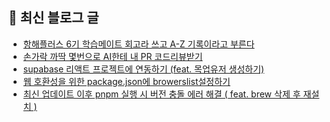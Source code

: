 ## 📢 최신 블로그 글

<!-- POSTS-START -->
- [항해플러스 6기 학습메이트 회고라 쓰고 A-Z 기록이라고 부른다](https://devchaeyoung.tistory.com/entry/%ED%95%AD%ED%95%B4%ED%94%8C%EB%9F%AC%EC%8A%A4-6%EA%B8%B0-%ED%95%99%EC%8A%B5%EB%A9%94%EC%9D%B4%ED%8A%B8-%ED%9A%8C%EA%B3%A0%EB%9D%BC-%EC%93%B0%EA%B3%A0-A-Z-%EA%B8%B0%EB%A1%9D%EC%9D%B4%EB%9D%BC%EA%B3%A0-%EB%B6%80%EB%A5%B8%EB%8B%A4)
- [손가락 까딱 몇번으로 AI한테 내 PR 코드리뷰받기](https://devchaeyoung.tistory.com/entry/%EC%86%90%EA%B0%80%EB%9D%BD-%EA%B9%8C%EB%94%B1-%EB%AA%87%EB%B2%88%EC%9C%BC%EB%A1%9C-AI%ED%95%9C%ED%85%8C-%EB%82%B4-PR-%EC%BD%94%EB%93%9C%EB%A6%AC%EB%B7%B0%EB%B0%9B%EA%B8%B0)
- [supabase 리액트 프로젝트에 연동하기 (feat. 목업유저 생성하기)](https://devchaeyoung.tistory.com/entry/supabase-%EB%A6%AC%EC%95%A1%ED%8A%B8-%ED%94%84%EB%A1%9C%EC%A0%9D%ED%8A%B8%EC%97%90-%EC%97%B0%EB%8F%99%ED%95%98%EA%B8%B0-feat-%EB%AA%A9%EC%97%85%EC%9C%A0%EC%A0%80-%EC%83%9D%EC%84%B1%ED%95%98%EA%B8%B0)
- [웹 호환성을 위한 package.json에 browerslist설정하기](https://devchaeyoung.tistory.com/entry/%EC%9B%B9-%ED%98%B8%ED%99%98%EC%84%B1%EC%9D%84-%EC%9C%84%ED%95%9C-packagejson%EC%97%90-browerslist%EC%84%A4%EC%A0%95%ED%95%98%EA%B8%B0)
- [최신 업데이트 이후 pnpm 실행 시 버전 충돌 에러 해결 ( feat. brew 삭제 후 재설치 )](https://devchaeyoung.tistory.com/entry/%EC%B5%9C%EC%8B%A0-%EC%97%85%EB%8D%B0%EC%9D%B4%ED%8A%B8-%EC%9D%B4%ED%9B%84-pnpm-%EC%8B%A4%ED%96%89-%EC%8B%9C-%EB%B2%84%EC%A0%84-%EC%B6%A9%EB%8F%8C-%EC%97%90%EB%9F%AC-%ED%95%B4%EA%B2%B0-feat-brew-%EC%82%AD%EC%A0%9C-%ED%9B%84-%EC%9E%AC%EC%84%A4%EC%B9%98)
<!-- POSTS-END -->
